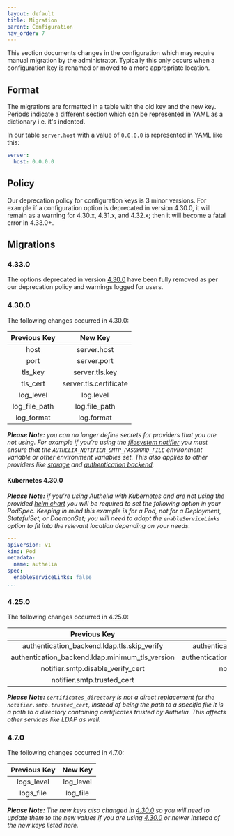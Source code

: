 ```yaml
---
layout: default
title: Migration
parent: Configuration
nav_order: 7
---
```


This section documents changes in the configuration which may require manual migration by the administrator. Typically
this only occurs when a configuration key is renamed or moved to a more appropriate location.

## Format

The migrations are formatted in a table with the old key and the new key. Periods indicate a different section which can
be represented in YAML as a dictionary i.e. it's indented.

In our table `server.host` with a value of `0.0.0.0` is represented in YAML like this:

```yaml
server:
  host: 0.0.0.0
```

## Policy
Our deprecation policy for configuration keys is 3 minor versions. For example if a configuration option is deprecated
in version 4.30.0, it will remain as a warning for 4.30.x, 4.31.x, and 4.32.x; then it will become a fatal error in
4.33.0+. 

## Migrations

### 4.33.0
The options deprecated in version [4.30.0](#4300) have been fully removed as per our deprecation policy and warnings
logged for users.

### 4.30.0
The following changes occurred in 4.30.0:

|Previous Key |New Key               |
|:-----------:|:--------------------:|
|host         |server.host           |
|port         |server.port           |
|tls_key      |server.tls.key        |
|tls_cert     |server.tls.certificate|
|log_level    |log.level             |
|log_file_path|log.file_path         |
|log_format   |log.format            |

_**Please Note:** you can no longer define secrets for providers that you are not using. For example if you're using the 
[filesystem notifier](./notifier/filesystem.md) you must ensure that the `AUTHELIA_NOTIFIER_SMTP_PASSWORD_FILE` 
environment variable or other environment variables set. This also applies to other providers like 
[storage](./storage/index.md) and [authentication backend](./authentication/index.md)._

#### Kubernetes 4.30.0

_**Please Note:** if you're using Authelia with Kubernetes and are not using the provided [helm chart](https://charts.authelia.com)
you will be required to set the following option in your PodSpec. Keeping in mind this example is for a Pod, not for
a Deployment, StatefulSet, or DaemonSet; you will need to adapt the `enableServiceLinks` option to fit into the relevant
location depending on your needs._

```yaml
---
apiVersion: v1
kind: Pod
metadata:
  name: authelia
spec:
  enableServiceLinks: false
...
```

### 4.25.0

The following changes occurred in 4.25.0:

|Previous Key                                   |New Key                                        |
|:---------------------------------------------:|:---------------------------------------------:|
|authentication_backend.ldap.tls.skip_verify    |authentication_backend.ldap.tls.skip_verify    |
|authentication_backend.ldap.minimum_tls_version|authentication_backend.ldap.tls.minimum_version|
|notifier.smtp.disable_verify_cert              |notifier.smtp.tls.skip_verify                  |
|notifier.smtp.trusted_cert                     |certificates_directory                         |

_**Please Note:** `certificates_directory` is not a direct replacement for the `notifier.smtp.trusted_cert`, instead
of being the path to a specific file it is a path to a directory containing certificates trusted by Authelia. This
affects other services like LDAP as well._

### 4.7.0

The following changes occurred in 4.7.0:

|Previous Key|New Key  |
|:----------:|:-------:|
|logs_level  |log_level|
|logs_file   |log_file |

_**Please Note:** The new keys also changed in [4.30.0](#4.30.0) so you will need to update them to the new values if you
are using [4.30.0](#4.30.0) or newer instead of the new keys listed here._
